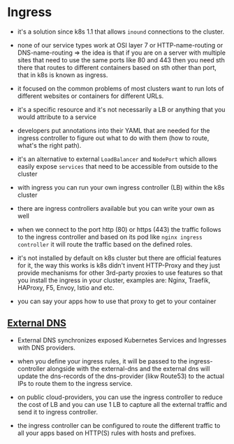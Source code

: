# Ingress

- it's a solution since k8s 1.1 that allows `inound` connections to the cluster.

- none of our service types work at OSI layer 7 or HTTP-name-routing or DNS-name-routing => the idea is that if you are on a server with multiple sites that need to use the same ports like 80 and 443 then you need sth there that routes to different containers based on sth other than port, that in k8s is known as ingress.

- it focused on the common problems of most clusters want to run lots of different websites or containers for different URLs.

- it's a specific resource and it's not necessarily a LB or anything that you would attribute to a service

- developers put annotations into their YAML that are needed for the ingress controller to figure out what to do with them (how to route, what's the right path).

- it's an alternative to external `LoadBalancer` and `NodePort` which allows easily expose `services` that need to be accessible from outside to the cluster

- with ingress you can run your own ingress controller (LB) within the k8s cluster

- there are ingress controllers available but you can write your own as well

- when we connect to the port http (80) or https (443) the traffic follows to the ingress controller and based on its pod like `nginx ingress controller` it will route the traffic based on the defined roles.

- it's not installed by default on k8s cluster but there are official features for it, the way this works is k8s didn't invent HTTP-Proxy and they just provide mechanisms for other 3rd-party proxies to use features so that you install the ingress in your cluster, examples are: Nginx, Traefik, HAProxy, F5, Envoy, Istio and etc.

- you can say your apps how to use that proxy to get to your container

## [External DNS](https://github.com/kubernetes-sigs/external-dns)

- External DNS synchronizes exposed Kubernetes Services and Ingresses with DNS providers.

- when you define your ingress rules, it will be passed to the ingress-controller alongside with the external-dns and the external dns will update the dns-records of the dns-provider (likw Route53) to the actual IPs to route them to the ingress service.

- on public cloud-providers, you can use the ingress controller to reduce the cost of LB and you can use 1 LB to capture all the external traffic and send it to ingress controller.

- the ingress controller can be configured to route the different traffic to all your apps based on HTTP(S) rules with hosts and prefixes.
